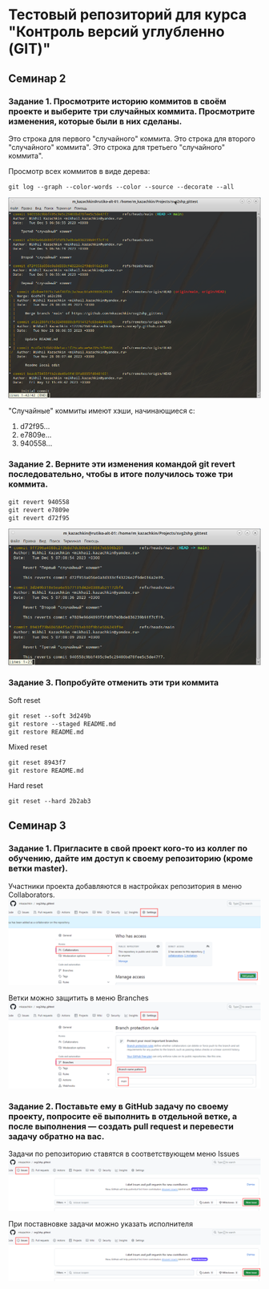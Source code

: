 # Тестовый репозиторий для курса "Контроль версий углубленно (GIT)"

## Семинар 2
### Задание 1. Просмотрите историю коммитов в своём проекте и выберите три случайных коммита. Просмотрите изменения, которые были в них сделаны.

Это строка для первого "случайного" коммита.
Это строка для второго "случайного" коммита".
Это строка для третьего "случайного" коммита".

Просмотр всех коммитов в виде дерева:
    
    git log --graph --color-words --color --source --decorate --all

![Результат выполнения команды просмотра всех коммитов](/git_pics/pic01.png "Результат выполнения команды просмотра всех коммитов")

"Случайные" коммиты имеют хэши, начинающиеся с:
1. d72f95...
2. e7809e...
3. 940558...

### Задание 2. Верните эти изменения командой git revert последовательно, чтобы в итоге получилось тоже три коммита.

    git revert 940558
    git revert e7809e
    git revert d72f95

![Результат выполнения команд revert](/git_pics/pic02.png "Результат выполнения команд revert")


### Задание 3. Попробуйте отменить эти три коммита

Soft reset

    git reset --soft 3d249b
    git restore --staged README.md
    git restore README.md

Mixed reset

    git reset 8943f7
    git restore README.md

Hard reset

    git reset --hard 2b2ab3

## Семинар 3
### Задание 1. Пригласите в свой проект кого-то из коллег по обучению, дайте им доступ к своему репозиторию (кроме ветки master).

Участники проекта добавляются в настройках репозитория в меню Collaborators.
![Добавление участника в репозиторий](/git_pics/pic03.png "Добавление участника в репозиторий")

Ветки можно защитить в меню Branches
![Защита веток репозитория](/git_pics/pic04.png "Защита веток репозитория")

### Задание 2. Поставьте ему в GitHub задачу по своему проекту, попросите её выполнить в отдельной ветке, а после выполнения — создать pull request и перевести задачу обратно на вас.
Задачи по репозиторию ставятся в соответствующем меню Issues
![Постановка задачи](/git_pics/pic05.png "Постановка задачи")

При поставновке задачи можно указать исполнителя
![Указание исполнителя](/git_pics/pic05.png "Указание исполнителя")
